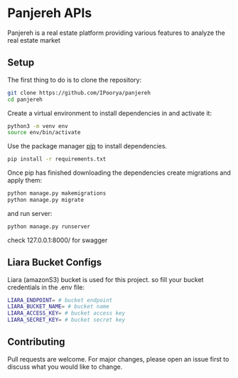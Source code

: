 # Panjereh APIs

Panjereh is a real estate platform providing various features to analyze the real estate market 

## Setup

The first thing to do is to clone the repository:

```bash
git clone https://github.com/IPoorya/panjereh
cd panjereh
```
Create a virtual environment to install dependencies in and activate it:
```bash
python3 -m venv env
source env/bin/activate
```
Use the package manager [pip](https://pip.pypa.io/en/stable/) to install dependencies.

```bash
pip install -r requirements.txt
```
Once pip has finished downloading the dependencies create migrations and apply them:
```bash
python manage.py makemigrations
python manage.py migrate
```

and run server:
```bash
python manage.py runserver
```
check 127.0.0.1:8000/ for swagger 

## Liara Bucket Configs
Liara (amazonS3) bucket is used for this project. so fill your bucket credentials in the .env file:

```bash
LIARA_ENDPOINT= # bucket endpoint
LIARA_BUCKET_NAME= # bucket name
LIARA_ACCESS_KEY= # bucket access key
LIARA_SECRET_KEY= # bucket secret key
```


## Contributing

Pull requests are welcome. For major changes, please open an issue first
to discuss what you would like to change.